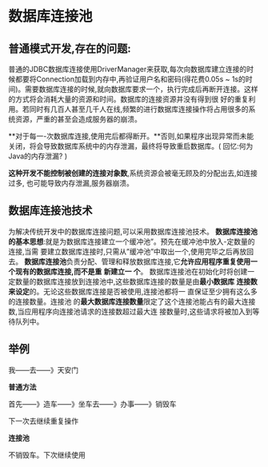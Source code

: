 # 数据库连接池

## 普通模式开发,存在的问题:

普通的JDBC数据库连接使用DriverManager来获取,每次向数据库建立连接的时候都要将Connection加载到内存中,再验证用户名和密码(得花费0.05s ~ 1s的时间)。需要数据库连接的时候,就向数据库要求一个，执行完成后再断开连接。这样的方式将会消耗大量的资源和时间。数据库的连接资源并没有得到很
好的重复利用。若同时有几百人甚至几千人在线,频繁的进行数据库连接操作将占用很多的系统资源，严重的甚至会造成服务器的崩溃。

**对于每一-次数据库连接,使用完后都得断开。**否则,如果程序出现异常而未能关闭，将会导致数据库系统中的内存泄漏，最终将导致重启数据库。( 回忆:何为Java的内存泄漏? )

**这种开发不能控制被创建的连接对象数**,系统资源会被毫无顾及的分配出去,如连接过多, 也可能导致内存泄漏,服务器崩溃。

## 数据库连接池技术

为解决传统开发中的数据库连接问题,可以采用数据库连接池技术。
**数据库连接池的基本思想**:就是为数据库连接建立一个缓冲池”。预先在缓冲池中放入-定数量的连接,当需
要建立数据库连接时,只需从”缓冲池”中取出一个,使用完毕之后再放回去。
**数据库连接池**负责分配、管理和释放数据库连接,它**允许应用程序重复使用一个现有的数据库连接,而不是重**
**新建立一 个**。
数据库连接池在初始化时将创建一 定数量的数据库连接放到连接池中,这些数据库连接的数量是由**最小数据库**
**连接数来设定**的。无论这些数据库连接是否被使用,连接池都将一 直保证至少拥有这么多的连接数量。连接池
的**最大数据库连接数量**限定了这个连接池能占有的最大连接数,当应用程序向连接池请求的连接数超过最大连
接数量时,这些请求将被加入到等待队列中。

 

## 举例

我——去——》天安门

**普通方法**

首先——》造车——》坐车去——》办事——》销毁车

下一次去继续重复操作

**连接池**

不销毁车。下次继续使用

